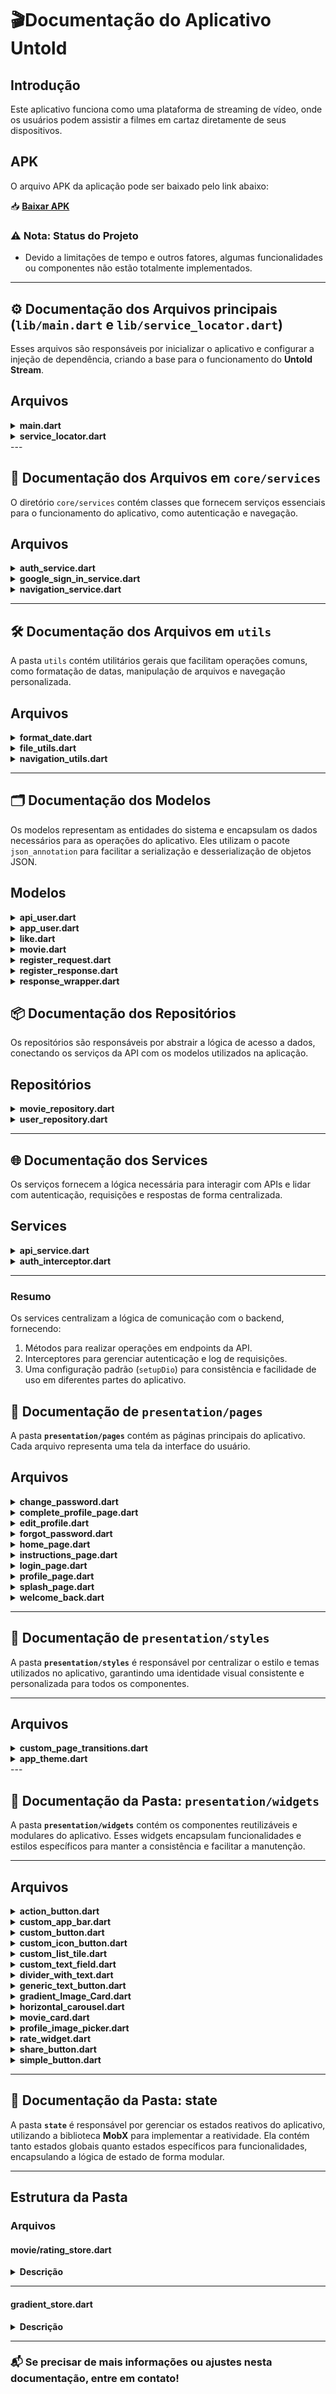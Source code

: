 # 🎬**Documentação do Aplicativo Untold**

## **Introdução**
Este aplicativo funciona como uma plataforma de streaming de vídeo, onde os usuários podem assistir a filmes em cartaz diretamente de seus dispositivos.
## **APK**
O arquivo APK da aplicação pode ser baixado pelo link abaixo:

📥 **[Baixar APK](https://drive.google.com/file/d/14Hc0AMMKStGDgye5o9oG-EhaxCbeHw01/view?usp=sharing)**

### ⚠️ Nota: Status do Projeto

- Devido a limitações de tempo e outros fatores, algumas funcionalidades ou componentes não estão totalmente implementados.

---

## ⚙️ **Documentação dos Arquivos principais (`lib/main.dart` e `lib/service_locator.dart`)**

Esses arquivos são responsáveis por inicializar o aplicativo e configurar a injeção de dependência, criando a base para o funcionamento do **Untold Stream**.

## **Arquivos**

<details>
<summary><strong>main.dart</strong></summary>
  
## **Descrição**: 
O arquivo **`main.dart`** é o ponto de entrada do aplicativo. Ele configura os serviços necessários, inicializa o Firebase e define o tema global e a tela inicial do aplicativo.

### **Funcionalidades**
- **Inicialização do Firebase**:
  - Verifica se o Firebase já está configurado antes de inicializá-lo.
- **Configuração do Tema**:
  - Define o tema global do aplicativo, utilizando a classe **`AppTheme`**.
- **Tela inicial**:
  - Define a **`SplashPage`** como a tela inicial do aplicativo.

### **Principais Componentes**
- **`initializeFirebase()`**: Configura o Firebase no aplicativo.
- **`MyApp`**:
  - Componente principal que encapsula o aplicativo.
  - Configura o **MaterialApp** com tema e tela inicial.
</details>

<details>
<summary><strong>service_locator.dart</strong></summary>
## **Descrição**: 
O arquivo **`service_locator.dart`** utiliza o pacote **GetIt** para configurar a injeção de dependência no aplicativo. Ele permite centralizar e gerenciar dependências de maneira eficiente.

### **Funcionalidades**
  - Configura serviços globais, como o `NavigationService`.
  - Fornece uma estrutura extensível para adicionar mais serviços no futuro.

### **Principais Componentes**
- `setupServiceLocator():`
- Registra dependências como singletons para serem acessadas em qualquer lugar do aplicativo.
- `NavigationService:`
- Permite navegação centralizada utilizando uma `GlobalKey<NavigatorState>`.

</details>
---

## 🔑 **Documentação dos Arquivos em `core/services`**

O diretório `core/services` contém classes que fornecem serviços essenciais para o funcionamento do aplicativo, como autenticação e navegação.

## **Arquivos**
<details>
<summary><strong>auth_service.dart</strong></summary>

Gerencia a autenticação do Firebase, incluindo registro, obtenção de token de autenticação e UID do usuário.

### **Funções**
<details>
<summary><code>registerWithEmailAndPassword(String email, String password, String username)</code></summary>

- **Descrição**: 
  Registra um novo usuário no Firebase com email e senha.
- **Detalhes**:
  - Atualiza o nome de exibição (`displayName`) do usuário após o registro.
  - Lança exceções específicas caso:
    - A senha seja fraca.
    - O email já esteja em uso.
    - O registro falhe por outros motivos.
- **Retorno**: 
  - Retorna o objeto `User` do Firebase do usuário registrado.

</details>

<details>
<summary><code>getAuthToken()</code></summary>

- **Descrição**: 
  Obtém o token de autenticação (JWT) do usuário autenticado.
- **Retorno**: 
  - String contendo o token JWT.
  - Retorna `null` caso não exista um usuário autenticado.

</details>

<details>
<summary><code>getFirebaseUID()</code></summary>

- **Descrição**: 
  Obtém o identificador único (UID) do usuário autenticado no Firebase.
- **Retorno**: 
  - String contendo o UID.
  - Retorna `null` caso não exista um usuário autenticado.

</details>

</details>

<details>
<summary><strong>google_sign_in_service.dart</strong></summary>

Gerencia o processo de login com o Google, utilizando Firebase e Google Sign-In.

### **Funções**
<details>
<summary><code>signInWithGoogle()</code></summary>

- **Descrição**: 
  Inicia o processo de autenticação do usuário com o Google.
- **Passos**:
  1. Solicita ao usuário a seleção de uma conta do Google.
  2. Obtém as credenciais de autenticação do Google.
  3. Usa as credenciais para autenticar no Firebase.
- **Retorno**: 
  - Objeto `User` do Firebase do usuário autenticado.
  - Retorna `null` caso o processo de login seja cancelado.

</details>

</details>

<details>
<summary><strong>navigation_service.dart</strong></summary>

Gerencia a navegação entre as telas do aplicativo utilizando o `Navigator`.

### **Propriedades**
<details>
<summary><code>navigatorKey</code></summary>

- **Descrição**: 
  Uma chave global usada para acessar o estado do navegador e realizar operações de navegação fora do contexto de widgets.

</details>

### **Funções**
<details>
<summary><code>navigateTo(String routeName, {Object? arguments})</code></summary>

- **Descrição**: 
  Navega para uma rota específica.
- **Parâmetros**:
  - `routeName`: Nome da rota para onde navegar.
  - `arguments`: Argumentos opcionais a serem passados para a nova rota.
- **Retorno**: 
  - Um `Future` que é resolvido quando a navegação é concluída.

</details>

<details>
<summary><code>goBack()</code></summary>

- **Descrição**: 
  Retorna para a tela anterior na pilha de navegação.
- **Comportamento**: 
  - Fecha a tela atual e exibe a tela anterior.

</details>

</details>

---
## 🛠️ **Documentação dos Arquivos em `utils`**

A pasta `utils` contém utilitários gerais que facilitam operações comuns, como formatação de datas, manipulação de arquivos e navegação personalizada.

## **Arquivos**

<details>
<summary><strong>format_date.dart</strong></summary>

### **Descrição**
Utilitário para formatação de datas em um formato amigável para exibição.

### **Funções**
<details>
<summary><code>formatDate(String date)</code></summary>

- **Descrição**: 
  Recebe uma data no formato `String` e a converte para o formato legível `MMM dd, yyyy`.
- **Detalhes**:
  - Caso a string de data não seja válida, retorna a data original como está.
- **Parâmetro**:
  - `date`: String representando a data a ser formatada.
- **Retorno**: 
  - Uma string no formato `MMM dd, yyyy` (por exemplo, `Jan 01, 2023`).

</details>

</details>

<details>
<summary><strong>file_utils.dart</strong></summary>

### **Descrição**
Utilitário para manipulação de arquivos, como criar objetos `MultipartFile` para upload.

### **Funções**
<details>
<summary><code>createMultipartFile(File file)</code></summary>

- **Descrição**: 
  Cria um objeto `MultipartFile` a partir de um arquivo local, útil para upload em APIs que utilizam `Dio`.
- **Parâmetro**:
  - `file`: Objeto do tipo `File` que será convertido em `MultipartFile`.
- **Retorno**: 
  - Um objeto `MultipartFile` contendo o arquivo e o nome original.

</details>

</details>

<details>
<summary><strong>navigation_utils.dart</strong></summary>

### **Descrição**
Utilitário para gerenciar transições personalizadas de navegação no aplicativo.

### **Funções**
<details>
<summary><code>navigateWithFade(BuildContext context, Widget page, {Duration duration})</code></summary>

- **Descrição**: 
  Navega para uma nova página utilizando uma animação de transição por fade.
- **Parâmetros**:
  - `context`: O contexto atual de navegação.
  - `page`: A nova página (widget) para onde o aplicativo navegará.
  - `duration`: Duração opcional da animação de transição. O padrão é `100ms`.
- **Retorno**: 
  - Um `Future<T?>` resolvido quando a navegação for concluída.

</details>

</details>

---

## 🗂️ **Documentação dos Modelos**

Os modelos representam as entidades do sistema e encapsulam os dados necessários para as operações do aplicativo. Eles utilizam o pacote `json_annotation` para facilitar a serialização e desserialização de objetos JSON.

## **Modelos**

<details>
<summary><strong>api_user.dart</strong></summary>

### **Descrição**
Representa um usuário da API.

### **Campos**
- `id` (int): Identificador único do usuário.
- `username` (String): Nome de usuário.
- `email` (String): Email do usuário.
- `provider` (String): Provedor de autenticação.
- `confirmed` (bool): Indica se o usuário foi confirmado.
- `blocked` (bool): Indica se o usuário está bloqueado.
- `createdAt` (DateTime): Data de criação.
- `updatedAt` (DateTime): Data de atualização.

### **Funções**
- `fromJson(Map<String, dynamic> json)`: Converte um JSON em um objeto `ApiUser`.
- `toJson()`: Converte o objeto `ApiUser` em JSON.

</details>

<details>
<summary><strong>app_user.dart</strong></summary>

### **Descrição**
Representa um usuário do aplicativo.

### **Campos**
- `displayName` (String?): Nome exibido do usuário.
- `photoURL` (String?): URL da foto de perfil do usuário.
- `email` (String?): Email do usuário.

### **Uso**
Este modelo é usado para gerenciar os dados de um usuário autenticado no aplicativo.

</details>

<details>
<summary><strong>like.dart</strong></summary>

### **Descrição**
Representa uma ação de "curtir".

### **Classes**
1. **Like**
   - `id` (int): Identificador único do "like".
   - `attributes` (LikeAttributes): Atributos relacionados ao "like".

2. **LikeAttributes**
   - `createdAt` (DateTime): Data de criação.
   - `updatedAt` (DateTime): Data de atualização.
   - `publishedAt` (DateTime): Data de publicação.

### **Funções**
- `fromJson(Map<String, dynamic> json)`: Converte JSON em objeto `Like`.
- `toJson()`: Converte o objeto `Like` em JSON.

</details>

<details>
<summary><strong>movie.dart</strong></summary>

### **Descrição**
Representa um filme.

### **Classes**
1. **Movie**
   - `id` (int): Identificador único do filme.
   - `attributes` (MovieAttributes): Atributos do filme.

2. **MovieAttributes**
   - `name` (String): Nome do filme.
   - `synopsis` (String): Sinopse do filme.
   - `currently_playing` (bool): Indica se o filme está em exibição.
   - `stream_link` (String): Link de streaming.
   - `genre` (String): Gênero do filme.
   - `end_date` (DateTime): Data de término da exibição.
   - `createdAt` (DateTime): Data de criação.
   - `updatedAt` (DateTime): Data de atualização.
   - `publishedAt` (DateTime): Data de publicação.

### **Funções**
- `fromJson(Map<String, dynamic> json)`: Converte JSON em objeto `Movie`.
- `toJson()`: Converte o objeto `Movie` em JSON.

</details>

<details>
<summary><strong>register_request.dart</strong></summary>

### **Descrição**
Representa uma solicitação de registro de usuário.

### **Campos**
- `username` (String): Nome de usuário.
- `email` (String): Email do usuário.
- `password` (String): Senha do usuário.

### **Funções**
- `fromJson(Map<String, dynamic> json)`: Converte JSON em objeto `RegisterRequest`.
- `toJson()`: Converte o objeto `RegisterRequest` em JSON.

</details>

<details>
<summary><strong>register_response.dart</strong></summary>

### **Descrição**
Representa a resposta de um registro de usuário.

### **Classes**
1. **RegisterResponse**
   - `jwt` (String): Token de autenticação.
   - `apiUser` (ApiUser): Dados do usuário registrado.

2. **Role**
   - `id` (int): Identificador único do papel.
   - `name` (String): Nome do papel.
   - `description` (String): Descrição do papel.
   - `type` (String): Tipo do papel.
   - `createdAt` (DateTime): Data de criação.
   - `updatedAt` (DateTime): Data de atualização.

### **Funções**
- `fromJson(Map<String, dynamic> json)`: Converte JSON em objeto `RegisterResponse`.
- `toJson()`: Converte o objeto `RegisterResponse` em JSON.

</details>

<details>
<summary><strong>response_wrapper.dart</strong></summary>

### **Descrição**
Utilitário genérico para encapsular respostas da API.

### **Classes**
1. **ResponseWrapper<T>**
   - `data` (List<T>): Lista de dados genéricos.
   - `meta` (Meta): Metadados da resposta.

2. **Meta**
   - `pagination` (Pagination): Informações de paginação.

3. **Pagination**
   - `page` (int): Número da página.
   - `pageSize` (int): Tamanho da página.
   - `pageCount` (int): Total de páginas.
   - `total` (int): Total de itens.

### **Funções**
- `fromJson(Map<String, dynamic> json)`: Converte JSON em `ResponseWrapper`.
- `toJson()`: Converte o objeto `ResponseWrapper` em JSON.

</details>

## 📦 **Documentação dos Repositórios**

Os repositórios são responsáveis por abstrair a lógica de acesso a dados, conectando os serviços da API com os modelos utilizados na aplicação.

## **Repositórios**

<details>
<summary><strong>movie_repository.dart</strong></summary>

### **Descrição**
Gerencia a lógica de acesso a filmes na API.

### **Dependências**
- **`ApiService`**: Serviço que fornece acesso às requisições da API.
- **`Movie`**: Modelo que representa um filme.

### **Funções**
1. **`MovieRepository(this.apiService)`**
   - Construtor que inicializa o repositório com o serviço de API.

2. **`Future<List<Movie>> fetchMovies()`**
   - Faz uma requisição para buscar filmes utilizando o serviço de API.
   - **Retorno**: Uma lista de objetos `Movie`.
   - **Erro**: Em caso de falha, retorna uma lista vazia e exibe um log de erro.

### **Uso**
Este repositório é utilizado para buscar filmes do servidor e entregar os dados formatados para a aplicação.

</details>

<details>
<summary><strong>user_repository.dart</strong></summary>

### **Descrição**
Gerencia a lógica de acesso a usuários na API.

### **Dependências**
- **`ApiService`**: Serviço que fornece acesso às requisições da API.
- **`ApiUser`**: Modelo que representa um usuário da API.

### **Funções**
1. **`UserRepository(this.apiService)`**
   - Construtor que inicializa o repositório com o serviço de API.

2. **`Future<List<ApiUser>> fetchAndStoreUsers()`**
   - Faz uma requisição para buscar usuários utilizando o serviço de API.
   - **Retorno**: Uma lista de objetos `ApiUser`.
   - **Erro**: Em caso de falha, retorna uma lista vazia e exibe um log de erro.

### **Uso**
Este repositório é utilizado para buscar e armazenar os usuários do servidor.

</details>

---
## 🌐 **Documentação dos Services**

Os serviços fornecem a lógica necessária para interagir com APIs e lidar com autenticação, requisições e respostas de forma centralizada.

## **Services**

<details>
<summary><strong>api_service.dart</strong></summary>

### **Descrição**
Define e gerencia as interações com a API utilizando a biblioteca Retrofit para facilitar as requisições HTTP.

### **Dependências**
- **`Dio`**: Cliente HTTP utilizado pelo Retrofit.
- **`Retrofit`**: Ferramenta para gerar classes que realizam as chamadas de API.
- Modelos:
  - **`RegisterRequest`**: Representa os dados necessários para registrar um usuário.
  - **`RegisterResponse`**: Representa a resposta ao registrar um usuário.
  - **`ApiUser`**, **`Like`**, **`Movie`**, **`ResponseWrapper`**: Modelos utilizados nas requisições e respostas.

### **Funções**
1. **`createAccount(RegisterRequest body)`**
   - Endpoint: `POST users`.
   - Cria uma conta de usuário.

2. **`register(RegisterRequest request)`**
   - Endpoint: `POST /auth/local/register`.
   - Registra um usuário com autenticação local.

3. **`getUsers()`**
   - Endpoint: `GET users`.
   - Retorna uma lista de usuários.

4. **`getLikes()`**
   - Endpoint: `GET likes`.
   - Retorna os likes em formato de `ResponseWrapper`.

5. **`getMovies()`**
   - Endpoint: `GET movies`.
   - Retorna os filmes em formato de `ResponseWrapper`.

### **Função Auxiliar**
- **`createApiService(AuthService authService)`**
  - Configura o serviço da API com intercepções e autenticação.

</details>

<details>
<summary><strong>auth_interceptor.dart</strong></summary>

### **Descrição**
Gerencia a interceptação de requisições HTTP para adicionar tokens de autenticação e UID do usuário aos cabeçalhos.

### **Dependências**
- **`Dio`**: Para intercepção e manipulação de requisições.
- **`AuthService`**: Serviço para recuperar tokens e UID.

### **Funções**
1. **`onRequest(RequestOptions options, RequestInterceptorHandler handler)`**
   - Adiciona o token JWT e o UID aos cabeçalhos das requisições.
   - Emite logs sobre o sucesso ou falha da operação.

2. **`setupDio(AuthService authService)`**
   - Configura o cliente `Dio` com:
     - **`AuthInterceptor`**: Para gerenciar autenticação.
     - Interceptores adicionais para log de requisições, respostas e erros.

### **Logs**
- Mostra os detalhes da requisição (URI).
- Exibe o status das respostas.
- Aponta erros com código de status (se disponível).

</details>

---

### **Resumo**

Os services centralizam a lógica de comunicação com o backend, fornecendo:
1. Métodos para realizar operações em endpoints da API.
2. Interceptores para gerenciar autenticação e log de requisições.
3. Uma configuração padrão (`setupDio`) para consistência e facilidade de uso em diferentes partes do aplicativo.


## 📄 **Documentação de `presentation/pages`**

A pasta **`presentation/pages`** contém as páginas principais do aplicativo. Cada arquivo representa uma tela da interface do usuário.

## **Arquivos**

<details>
<summary><strong>change_password.dart</strong></summary>

### **Descrição**
Tela de mudança de senha, onde o usuário pode alterar sua senha atual.

### **Funcionalidades**
- Input para senha atual.
- Inputs para nova senha e confirmação.
- Botão para confirmar a atualização.

</details>

<details>
<summary><strong>complete_profile_page.dart</strong></summary>

### **Descrição**
Tela para completar o perfil do usuário durante o registro.

### **Funcionalidades**
- Escolha de imagem de perfil.
- Input para nome de usuário.
- Botão para finalizar o registro.

</details>

<details>
<summary><strong>edit_profile.dart</strong></summary>

### **Descrição**
Tela para editar as informações do perfil do usuário.

### **Funcionalidades**
- Inputs para modificar informações pessoais.
- Botão para salvar alterações.

</details>

<details>
<summary><strong>forgot_password.dart</strong></summary>

### **Descrição**
Tela de recuperação de senha, onde o usuário pode solicitar instruções para redefinir sua senha.

### **Funcionalidades**
- Input para e-mail.
- Botão para enviar as instruções de recuperação.

</details>

<details>
<summary><strong>home_page.dart</strong></summary>

### **Descrição**
Tela inicial do aplicativo, onde os usuários podem explorar os filmes disponíveis atualmente.

### **Funcionalidades**
- Listagem de filmes em cartaz com informações como título, categoria, sinopse e imagem.
- Personalização do plano de fundo com gradiente dinâmico.
- Navegação para a página de perfil ao clicar no avatar do usuário.
- Indicador de carregamento exibido enquanto os dados dos filmes são carregados.

### **Componentes**
- **CustomAppBar**: Exibe a barra de navegação superior com o avatar do usuário.
- **MovieCard**: Componente visual para exibir os detalhes de cada filme na lista.

</details>

<details>
<summary><strong>instructions_page.dart</strong></summary>

### **Descrição**
Tela que exibe instruções para o usuário após a execução de uma ação, como o envio de e-mail para redefinição de senha.

</details>

<details>
<summary><strong>login_page.dart</strong></summary>

### **Descrição**
Tela de login do aplicativo.

### **Funcionalidades**
- Inputs para e-mail e senha.
- Botões para login com Google, Apple, ou criação de nova conta.

</details>

<details>
<summary><strong>profile_page.dart</strong></summary>

### **Descrição**
Tela de visualização do perfil do usuário.

### **Funcionalidades**
- Exibição de informações pessoais.
- Opção para editar o perfil.

</details>

<details>
<summary><strong>splash_page.dart</strong></summary>

### **Descrição**
Tela de splash exibida ao iniciar o aplicativo.

### **Funcionalidades**
- Exibição do logotipo ou animação de carregamento enquanto o app é inicializado.

</details>

<details>
<summary><strong>welcome_back.dart</strong></summary>

### **Descrição**
Tela de boas-vindas para usuários que já possuem uma conta.

### **Funcionalidades**
- Inputs para login.
- Link para redefinição de senha.

</details>


---

## 🎨 **Documentação de `presentation/styles`**

A pasta **`presentation/styles`** é responsável por centralizar o estilo e temas utilizados no aplicativo, garantindo uma identidade visual consistente e personalizada para todos os componentes.

---

## **Arquivos**

<details>
<summary><strong>custom_page_transitions.dart</strong></summary>

### **Descrição**
Este arquivo define um **PageTransitionsBuilder** personalizado para criar transições de página suaves utilizando um **FadeTransition**.

### **Funcionalidades**
- Fornece animação de transição de página com efeito de desvanecimento.
- Substitui os padrões de transições do Flutter para Android e iOS.

### **Principais Métodos**
- **`buildTransitions`**: Constrói a transição personalizada com animação.

</details>

<details>
<summary><strong>app_theme.dart</strong></summary>

### **Descrição**
Este arquivo define a estrutura do tema principal do aplicativo, incluindo cores, estilos de texto, bordas e configurações de entrada.

### **Funcionalidades**
- **Definição de cores principais**:
  - **`primaryColor`**: Roxo (cor primária do app).
  - **`backgroundColor`**: Preto (cor do fundo).
  - **`inputFieldBackground`**: Cor do campo de entrada.
  - **`borderColor`**: Cinza para bordas dos campos.
  - **`textColor`**: Branco para textos principais.
  - **`labelColor`**: Cinza para rótulos e ícones.

- **Customização de campos de entrada**:
  - **`inputDecoration`**: Método que retorna o estilo dos campos de entrada com suporte para ícones personalizados (SVG).

- **Definição do tema geral**:
  - Usa o **GoogleFonts** para definir fontes personalizadas.
  - Personaliza o estilo de entrada com **bordas arredondadas**, **cores preenchidas** e **ícones**.
  - Configura transições de páginas com o **CustomPageTransitionsBuilder**.

### **Componentes**
- **`inputDecoration`**: Gera o estilo para campos de entrada.
- **`themeData`**: Configuração do tema principal do aplicativo.

</details>
---

## 🧩 **Documentação da Pasta: `presentation/widgets`**

A pasta **`presentation/widgets`** contém os componentes reutilizáveis e modulares do aplicativo. Esses widgets encapsulam funcionalidades e estilos específicos para manter a consistência e facilitar a manutenção.

---

## **Arquivos**

<details>
<summary><strong>action_button.dart</strong></summary>

### **Descrição**
Um botão personalizado para executar ações rápidas, como avaliar ou interagir com filmes.

### **Funcionalidades**
- Suporta texto e ícones.
- Personalizável com cor e estilo.

</details>

<details>
<summary><strong>custom_app_bar.dart</strong></summary>

### **Descrição**
Um AppBar personalizado que inclui o avatar do usuário e outras opções de navegação.

### **Funcionalidades**
- Mostra o avatar do usuário.
- Personalizável para exibir diferentes itens no AppBar.

</details>

<details>
<summary><strong>custom_button.dart</strong></summary>

### **Descrição**
Um botão flexível que suporta estilos de botão de texto e botão preenchido.

### **Funcionalidades**
- Opção de botão preenchido ou botão de texto.
- Suporta diferentes tamanhos de fonte e cores.

</details>

<details>
<summary><strong>custom_icon_button.dart</strong></summary>

### **Descrição**
Um botão icônico personalizado para ações rápidas.

### **Funcionalidades**
- Aceita ícones SVG.
- Personalizável em tamanho e cor.

</details>

<details>
<summary><strong>custom_list_tile.dart</strong></summary>

### **Descrição**
Um widget de listagem personalizado para exibir informações estruturadas.

### **Funcionalidades**
- Inclui título, subtítulo e ícone.
- Pode ser usado em listas ou menus.

</details>

<details>
<summary><strong>custom_text_field.dart</strong></summary>

### **Descrição**
Um campo de entrada personalizado com suporte para ícones e validação.

### **Funcionalidades**
- Suporte para ícones SVG como prefixo ou sufixo.
- Estilo consistente com o tema do aplicativo.

</details>

<details>
<summary><strong>divider_with_text.dart</strong></summary>

### **Descrição**
Um divisor estilizado com texto centralizado.

### **Funcionalidades**
- Facilita a separação visual de seções no layout.
- Inclui suporte para texto descritivo no centro.

</details>

<details>
<summary><strong>generic_text_button.dart</strong></summary>

### **Descrição**
Um botão de texto genérico e reutilizável.

### **Funcionalidades**
- Fácil de estilizar com texto e ação personalizada.

</details>

<details>
<summary><strong>gradient_Image_Card.dart</strong></summary>

### **Descrição**
Um cartão com imagem de fundo e gradiente aplicado.

### **Funcionalidades**
- Ideal para exibir miniaturas de filmes com estilo elegante.
- Suporte para sobreposições de gradiente.

</details>

<details>
<summary><strong>horizontal_carousel.dart</strong></summary>

### **Descrição**
Um carrossel horizontal para navegação de conteúdo.

### **Funcionalidades**
- Navegação de itens horizontalmente.
- Altamente personalizável para diferentes tipos de conteúdo.

</details>

<details>
<summary><strong>movie_card.dart</strong></summary>

### **Descrição**
Um cartão de filme detalhado com informações como título, gênero e sinopse.

### **Funcionalidades**
- Exibe informações do filme com imagem e descrição.
- Inclui contador de comentários e status de disponibilidade.

</details>

<details>
<summary><strong>profile_image_picker.dart</strong></summary>

### **Descrição**
Um widget que permite selecionar ou exibir a imagem de perfil do usuário.

### **Funcionalidades**
- Suporta seleção de imagem via galeria ou câmera.
- Exibe a imagem do perfil com opção de editar.

</details>

<details>
<summary><strong>rate_widget.dart</strong></summary>

### **Descrição**
Um widget para avaliar filmes com diferentes níveis de apreciação.

### **Funcionalidades**
- Oferece opções de "like", "not like" e "super like".
- Inclui animações e efeitos visuais.

</details>

<details>
<summary><strong>share_button.dart</strong></summary>

### **Descrição**
Um botão para compartilhar conteúdos como filmes ou links.

### **Funcionalidades**
- Suporte para diferentes plataformas de compartilhamento.
- Personalizável em cor e tamanho.

</details>

<details>
<summary><strong>simple_button.dart</strong></summary>

### **Descrição**
Um botão simples e leve para interações básicas.

### **Funcionalidades**
- Rápido de estilizar para ações simples.
- Adequado para cenários onde botões complexos não são necessários.

</details>

---

## 🔄 **Documentação da Pasta: state**

A pasta **`state`** é responsável por gerenciar os estados reativos do aplicativo, utilizando a biblioteca **MobX** para implementar a reatividade. Ela contém tanto estados globais quanto estados específicos para funcionalidades, encapsulando a lógica de estado de forma modular.

---

## **Estrutura da Pasta**

### **Arquivos**

#### **movie/rating_store.dart**

<details>
<summary><strong>Descrição</strong></summary>

O arquivo **`rating_store.dart`** é responsável por gerenciar o estado relacionado às avaliações dos filmes.

### **Funcionalidades**
- Gerencia o estado da avaliação selecionada pelo usuário (ex.: "like", "not like", "super like").
- Permite limpar ou redefinir a avaliação.

### **Principais Métodos**
- **`setRating(String rating)`**: Define a avaliação selecionada.
- **`clearRating()`**: Limpa a avaliação atual, retornando ao estado inicial.

</details>

---

#### **gradient_store.dart**

<details>
<summary><strong>Descrição</strong></summary>

O arquivo **`gradient_store.dart`** gerencia a lógica para gerar gradientes de fundo dinâmicos baseados nas cores dominantes de uma imagem.

### **Funcionalidades**
- Gera um gradiente linear com base em uma imagem fornecida.
- Reage dinamicamente a alterações na imagem de entrada.

### **Principais Métodos**
- **`generateGradient(String imageUrl)`**: 
  - Analisa as cores dominantes, vibrantes e suaves da imagem.
  - Gera um gradiente linear que transita entre essas cores.
- Gerenciamento de gradientes:
  - Cores incluem transparência e transições suaves para criar uma experiência visual rica.

### **Exemplo de Uso**
Pode ser utilizado para definir o plano de fundo da página inicial ou de detalhes de um filme, criando um layout visualmente dinâmico.

</details>

---

### 📬 Se precisar de mais informações ou ajustes nesta documentação, entre em contato!
